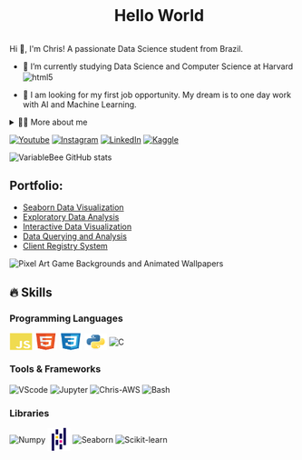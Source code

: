 <!--título-->
<div id="user-content-toc">
  <ul align="center">
    <summary><h1 style="display: inline-block">Hello World</h1></summary>
</div>

<!-- Presentation -->
<p>
  Hi 👋, I'm Chris! A passionate Data Science student from Brazil.

  - 🌱 I’m currently studying Data Science and Computer Science at Harvard <img align="center" alt="html5" src="https://img.shields.io/badge/Edx-193A3E?style=for-the-badge&logo=edx&logoColor=white" />

  - 🔭 I am looking for my first job opportunity. My dream is to one day work with AI and Machine Learning.
</p>

<!-- Dropdown -->
<details>
  <summary>👨‍💻 More about me</summary>

  - 💬 I am 26 years old, currently living in Brazil. I have fluency in English and have experience with SQL, Python, Data Analysis, Data visualization, and Machine Learning. I'm also a content creator on YouTube since 2018, which helped me develop important skills such as creativity, communication, marketing, analytical capability, community and social media management.

  - ⚡ I enjoy reading, whether it's a good book, manga, or comics, as well as watching movies and playing games! I believe that our personal interests contribute to a more refined perception of things and problem-solving. \o/
</details>

<!-- Links -->
[![Youtube](https://img.shields.io/badge/YouTube-FF0000?style=for-the-badge&logo=youtube&logoColor=white)](https://www.youtube.com/channel/UC177sCc63-aazx2T3n1LGWg)
[![Instagram](https://img.shields.io/badge/Instagram-E4405F?style=for-the-badge&logo=instagram&logoColor=white)](https://www.instagram.com/gt7lk/)
[![LinkedIn](https://img.shields.io/badge/LinkedIn-0077B5?style=for-the-badge&logo=linkedin&logoColor=white)](https://www.linkedin.com/in/christian-oliveira-925532257/)
[![Kaggle](https://img.shields.io/badge/Kaggle-20BEFF?style=for-the-badge&logo=Kaggle&logoColor=white)](https://www.kaggle.com/variablebee)

<!-- GithubStats -->
![VariableBee GitHub stats](https://github-readme-stats.vercel.app/api?username=GT7x&x&show_icons=true&theme=dark)

<!-- Portfolio -->
## Portfolio:
- [Seaborn Data Visualization](https://github.com/VariableBee/seaborn-data-visualization)
- [Exploratory Data Analysis](https://github.com/VariableBee/EDA_Loggi)
- [Interactive Data Visualization](https://github.com/VariableBee/COVID_19_DASHBOARD)
- [Data Querying and Analysis](https://github.com/VariableBee/AWS_Athena_Queries)
- [Client Registry System](https://github.com/VariableBee/Cartorio)

<!-- GIF -->

![Pixel Art Game Backgrounds and Animated Wallpapers](https://preview.redd.it/for-hire-pixel-art-game-backgrounds-and-animated-wallpapers-v0-eaa2st2os1m91.gif?width=640&crop=smart&auto=webp&s=863ffb2cb0191c87347dcd0f041290bf22bac914)



## 🔥 Skills
<!-- Skills: Programming Languages -->
  <div style="flex-basis: 48%;">
    <h3>Programming Languages</h3>
    <img align="center" alt="Js" height="30" width="40" src="https://raw.githubusercontent.com/devicons/devicon/master/icons/javascript/javascript-plain.svg">
    <img align="center" alt="HTML" height="30" width="40" src="https://raw.githubusercontent.com/devicons/devicon/master/icons/html5/html5-original.svg">
    <img align="center" alt="CSS" height="30" width="40" src="https://raw.githubusercontent.com/devicons/devicon/master/icons/css3/css3-original.svg">
    <img align="center" alt="Python" height="30" width="40" src="https://raw.githubusercontent.com/devicons/devicon/master/icons/python/python-original.svg">
    <img align="center" alt="C" height="30" width="40" src="https://cdn.jsdelivr.net/gh/devicons/devicon/icons/c/c-original.svg">
  </div>
  
  <!-- Skills: Tools & Frameworks -->
  <div style="flex-basis: 48%;">
    <h3>Tools & Frameworks</h3>
    <img align="center" alt="VScode" height="30" width="40" src="https://cdn.jsdelivr.net/gh/devicons/devicon/icons/vscode/vscode-original.svg">
    <img align="center" alt="Jupyter" height="30" width="40" src="https://cdn.jsdelivr.net/gh/devicons/devicon/icons/jupyter/jupyter-original.svg">
    <img align="center" alt="Chris-AWS" height="30" width="40" src="https://cdn.jsdelivr.net/gh/devicons/devicon/icons/git/git-original.svg">
    <img align="center" alt="Bash" height="30" width="40" src="https://cdn.jsdelivr.net/gh/devicons/devicon/icons/bash/bash-original.svg">
  </div>
  
  <!-- Skills: Libraries -->
  <div style="flex-basis: 48%;">
    <h3>Libraries</h3>
    <img align="center" alt="Numpy" height="30" width="40" src="https://cdn.jsdelivr.net/gh/devicons/devicon/icons/numpy/numpy-original.svg">
    <img align="center" alt="Pandas" src="https://raw.githubusercontent.com/devicons/devicon/2ae2a900d2f041da66e950e4d48052658d850630/icons/pandas/pandas-original.svg" alt="pandas" width="40" height="40"/>
    <img align="center" alt="Seaborn" src="https://seaborn.pydata.org/_images/logo-mark-lightbg.svg" alt="seaborn" width="40" height="40"/>
    <img align="center" alt="Scikit-learn" src="https://upload.wikimedia.org/wikipedia/commons/0/05/Scikit_learn_logo_small.svg" alt="scikit_learn" width="40" height="40"/>
  </div>
